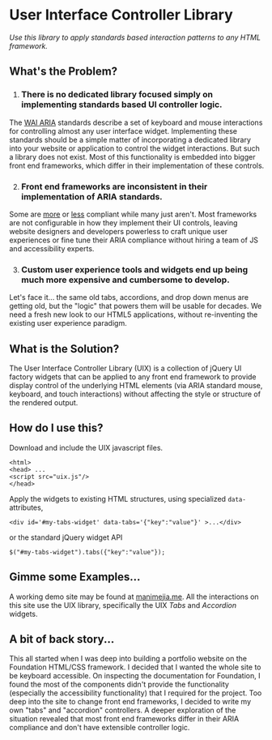 # User Interface Controller Library

*Use this library to apply standards based interaction patterns to any HTML framework.* 


## What's the Problem?

1. ### There is no dedicated library focused simply on implementing standards based UI controller logic. 

  The [WAI ARIA](http://www.w3.org/TR/wai-aria/) standards describe a set of keyboard and mouse interactions for controlling almost any user interface widget. Implementing these standards should be a simple matter of incorporating a dedicated library into your website or application to control the widget interactions. But such a library does not exist. Most of this functionality is embedded into bigger front end frameworks, which differ in their implementation of these controls.

2. ### Front end frameworks are inconsistent in their implementation of ARIA standards. 

  Some are [more](http://foundation.zurb.com) or [less](http://getbootstrap.com) compliant while many just aren't. Most frameworks are not configurable in how they implement their UI controls, leaving website designers and developers powerless to craft unique user experiences or fine tune their ARIA compliance without hiring a team of JS and accessibility experts.

3. ### Custom user experience tools and widgets end up being much more expensive and cumbersome to develop. 
 
  Let's face it... the same old tabs, accordions, and drop down menus are getting old, but the "logic" that powers them will be usable for decades. We need a fresh new look to our HTML5 applications, without re-inventing the existing user experience paradigm.


## What is the Solution?

The User Interface Controller Library (UIX) is a collection of jQuery UI factory widgets that can be applied to any front end framework to provide display control of the underlying HTML elements (via ARIA standard mouse, keyboard, and touch interactions) without affecting the style or structure of the rendered output.

## How do I use this?

Download and include the UIX javascript files. 

    <html>
    <head> ...
    <script src="uix.js"/>
    </head>

Apply the widgets to existing HTML structures, using specialized `data-` attributes,

    <div id='#my-tabs-widget' data-tabs='{"key":"value"}' >...</div>

or the standard jQuery widget API

    $("#my-tabs-widget").tabs({"key":"value"});


## Gimme some Examples...

A working demo site may be found at [manimejia.me](http://manimejia.me). All the interactions on this site use the UIX library, specifically the UIX *Tabs* and *Accordion* widgets.


## A bit of back story...

This all started when I was deep into building a portfolio website on the Foundation HTML/CSS framework. I decided that I wanted the whole site to be keyboard accessible. On inspecting the documentation for Foundation, I found the most of the components didn't provide the functionality (especially the accessibility functionality) that I required for the project. Too deep into the site to change front end frameworks, I decided to write my own "tabs" and "accordion" controllers. A deeper exploration of the situation revealed that most front end frameworks differ in their ARIA compliance and don't have extensible controller logic.
